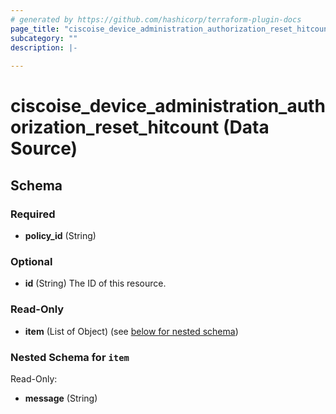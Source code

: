 ```yaml
---
# generated by https://github.com/hashicorp/terraform-plugin-docs
page_title: "ciscoise_device_administration_authorization_reset_hitcount Data Source - terraform-provider-ciscoise"
subcategory: ""
description: |-
  
---
```


# ciscoise_device_administration_authorization_reset_hitcount (Data Source)





<!-- schema generated by tfplugindocs -->
## Schema

### Required

- **policy_id** (String)

### Optional

- **id** (String) The ID of this resource.

### Read-Only

- **item** (List of Object) (see [below for nested schema](#nestedatt--item))

<a id="nestedatt--item"></a>
### Nested Schema for `item`

Read-Only:

- **message** (String)


